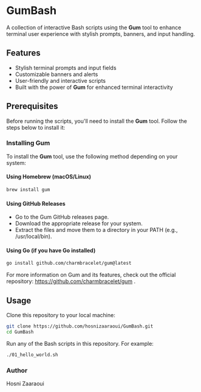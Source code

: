 # GumBash

A collection of interactive Bash scripts using the **Gum** tool to enhance terminal user experience with stylish prompts, banners, and input handling.

## Features
- Stylish terminal prompts and input fields
- Customizable banners and alerts
- User-friendly and interactive scripts
- Built with the power of **Gum** for enhanced terminal interactivity

## Prerequisites

Before running the scripts, you'll need to install the **Gum** tool. Follow the steps below to install it:

### Installing Gum

To install the **Gum** tool, use the following method depending on your system:

#### Using Homebrew (macOS/Linux)
```bash
brew install gum
```
#### Using GitHub Releases
- Go to the Gum GitHub releases page.
- Download the appropriate release for your system.
- Extract the files and move them to a directory in your PATH (e.g., /usr/local/bin).

#### Using Go (if you have Go installed)
```bash
go install github.com/charmbracelet/gum@latest
```
For more information on Gum and its features, check out the official repository: https://github.com/charmbracelet/gum .

## Usage
Clone this repository to your local machine:

```bash
git clone https://github.com/hosnizaaraoui/GumBash.git
cd GumBash
```
Run any of the Bash scripts in this repository. For example:

```bash
./01_hello_world.sh
```
### Author
Hosni Zaaraoui
